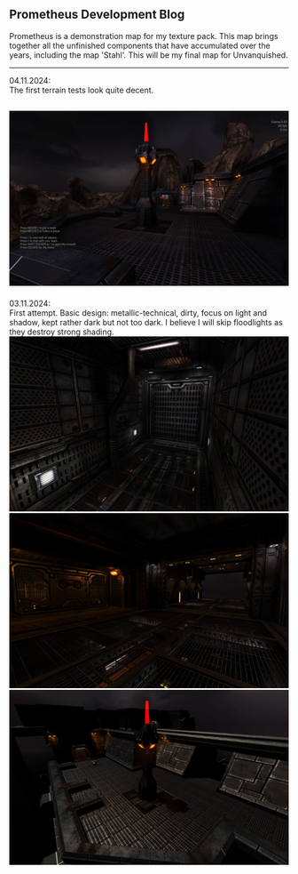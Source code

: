 ## Prometheus Development Blog

Prometheus is a demonstration map for my texture pack. 
This map brings together all the unfinished components that have accumulated over the years, 
including the map 'Stahl'. This will be my final map for Unvanquished.

--- 
04.11.2024:  
The first terrain tests look quite decent.

![header](unvanquished_2024-11-04_185849_000.jpg) 
--- 
03.11.2024:  
First attempt. Basic design: metallic-technical, dirty, focus on light and shadow, kept rather dark but not too dark. I believe I will skip floodlights as they destroy strong shading.
![header](unvanquished_2024-11-03_185743_000.jpg) 
![header](unvanquished_2024-11-03_185718_000.jpg) 
![header](unvanquished_2024-11-03_185705_000.jpg) 

